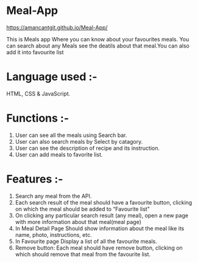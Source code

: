 # Meal-App
https://amancantgit.github.io/Meal-App/

This is Meals app Where you can know about your favourites meals. You can search about any Meals see the deatils about that meal.You can also add it into favourite list

# Language used :- 
HTML, CSS & JavaScript. 
# Functions :-
1. User can see all the meals using Search bar.
2. User can also search meals by Select by catagory.
3. User can see the description of recipe and its instruction.
4. User can add meals to favorite list.
# Features :- 
1. Search any meal from the API.
2. Each search result of the meal should have a favourite button, clicking on which the meal should be added to “Favourite list"
3. On clicking any particular search result (any meal), open a new page with more information about that meal(meal page)
4. In Meal Detail Page Should show information about the meal like its name, photo, instructions, etc.
5. In Favourite page Display a list of all the favourite meals.
6. Remove button: Each meal should have remove button, clicking on which should remove that meal from the favourite list.
